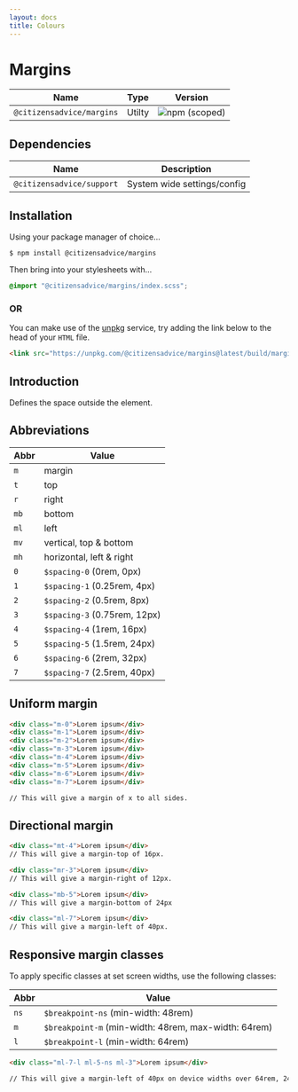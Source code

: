 ```yaml
---
layout: docs
title: Colours
---
```

# Margins

| Name                      | Type   | Version                                                                   |
|---------------------------|--------|---------------------------------------------------------------------------|
| `@citizensadvice/margins` | Utilty | ![npm (scoped)](https://img.shields.io/npm/v/@citizensadvice/margins.svg) |

## Dependencies

| Name                      | Description                 |
|---------------------------|-----------------------------|
| `@citizensadvice/support` | System wide settings/config |

## Installation

Using your package manager of choice...

```shell
$ npm install @citizensadvice/margins
```

Then bring into your stylesheets with...

```scss
@import "@citizensadvice/margins/index.scss";
```

### OR

You can make use of the [unpkg](https://unpkg.com) service, try adding the link below to the head of your `HTML` file.

```html
<link src="https://unpkg.com/@citizensadvice/margins@latest/build/margins.css" />
```

## Introduction

Defines the space outside the element.

## Abbreviations

| Abbr | Value                        |
|------|------------------------------|
| `m`  | margin                       |
| `t`  | top                          |
| `r`  | right                        |
| `mb` | bottom                       |
| `ml` | left                         |
| `mv` | vertical, top & bottom       |
| `mh` | horizontal, left & right     |
| `0`  | `$spacing-0` (0rem, 0px)     |
| `1`  | `$spacing-1` (0.25rem, 4px)  |
| `2`  | `$spacing-2` (0.5rem, 8px)   |
| `3`  | `$spacing-3` (0.75rem, 12px) |
| `4`  | `$spacing-4` (1rem, 16px)    |
| `5`  | `$spacing-5` (1.5rem, 24px)  |
| `6`  | `$spacing-6` (2rem, 32px)    |
| `7`  | `$spacing-7` (2.5rem, 40px)  |

## Uniform margin

```html
<div class="m-0">Lorem ipsum</div>
<div class="m-1">Lorem ipsum</div>
<div class="m-2">Lorem ipsum</div>
<div class="m-3">Lorem ipsum</div>
<div class="m-4">Lorem ipsum</div>
<div class="m-5">Lorem ipsum</div>
<div class="m-6">Lorem ipsum</div>
<div class="m-7">Lorem ipsum</div>

// This will give a margin of x to all sides.
```

## Directional margin

```html
<div class="mt-4">Lorem ipsum</div>
// This will give a margin-top of 16px.

<div class="mr-3">Lorem ipsum</div>
// This will give a margin-right of 12px.

<div class="mb-5">Lorem ipsum</div>
// This will give a margin-bottom of 24px

<div class="ml-7">Lorem ipsum</div>
// This will give a margin-left of 40px.
```

## Responsive margin classes

To apply specific classes at set screen widths, use the following classes:

| Abbr | Value                                                |
|------|------------------------------------------------------|
| `ns` | `$breakpoint-ns` (min-width: 48rem)                  |
| `m`  | `$breakpoint-m` (min-width: 48rem, max-width: 64rem) |
| `l`  | `$breakpoint-l` (min-width: 64rem)                   |

```html
<div class="ml-7-l ml-5-ns ml-3">Lorem ipsum</div>

// This will give a margin-left of 40px on device widths over 64rem, 24px on devices with a width of 48rem and finally 12px on devices with a width up to 48rem.
```